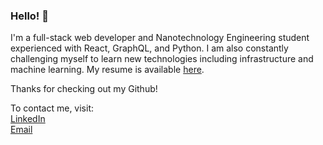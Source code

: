 ### Hello! 👋 

I'm a full-stack web developer and Nanotechnology Engineering student experienced with React, GraphQL, and Python. I am also constantly challenging myself to learn new technologies including infrastructure and machine learning. My resume is available [here](https://drive.google.com/file/d/1k79xexWrznP2EQ3nbi-aCkZmdihJkHAP/view?usp=sharing).

Thanks for checking out my Github!

To contact me, visit:<br/>
[LinkedIn](https://www.linkedin.com/in/mteplitski/)<br/>
[Email](mailto:michelle.teplitski@gmail.com)
